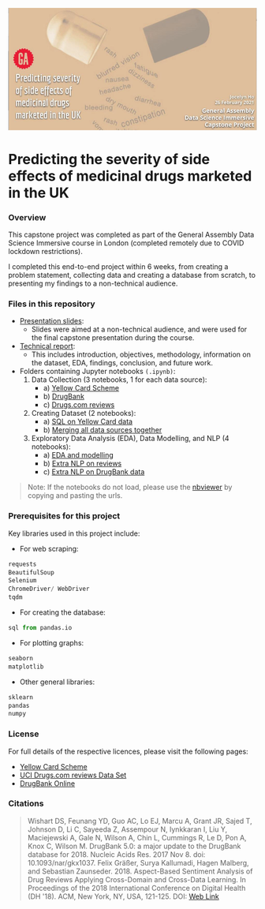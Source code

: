 ![](./banner.png)

# Predicting the severity of side effects of medicinal drugs marketed in the UK

### Overview
This capstone project was completed as part of the General Assembly Data Science Immersive course in London (completed remotely due to COVID lockdown restrictions).

I completed this end-to-end project within 6 weeks, from creating a problem statement, collecting data and creating a database from scratch, to presenting my findings to a non-technical audience.


### Files in this repository
- [Presentation slides](https://github.com/jocelynho/ga_capstone/blob/57f6d026c7c1f9d1b717007e2170079e1a1de7d3/slides/Jocelyn_Ho_Capstone_Presentation.pdf):
    - Slides were aimed at a non-technical audience, and were used for the final capstone presentation during the course.
- [Technical report](https://github.com/jocelynho/ga_capstone/tree/master/technical_report):
    - This includes introduction, objectives, methodology, information on the dataset, EDA, findings, conclusion, and future work.
- Folders containing Jupyter notebooks `(.ipynb)`:
    1) Data Collection (3 notebooks, 1 for each data source):
        - a) [Yellow Card Scheme](https://github.com/jocelynho/ga_capstone/blob/master/1_data_collection/1a_yellow_card.ipynb)
        - b) [DrugBank](https://github.com/jocelynho/ga_capstone/blob/master/1_data_collection/1b_drugbank.ipynb)
        - c) [Drugs.com reviews](https://github.com/jocelynho/ga_capstone/blob/master/1_data_collection/1c_reviews.ipynb)
    2) Creating Dataset (2 notebooks):
        - a) [SQL on Yellow Card data](https://github.com/jocelynho/ga_capstone/blob/master/2_create_dataset/2a_sql_yellow_card.ipynb)
        - b) [Merging all data sources together](https://github.com/jocelynho/ga_capstone/blob/master/2_create_dataset/2b_create_dataset.ipynb)
    3) Exploratory Data Analysis (EDA), Data Modelling, and NLP (4 notebooks):
        - a) [EDA and modelling](https://github.com/jocelynho/ga_capstone/blob/master/3_eda/capstone_5_cleaning_eda.ipynb)
        - b) [Extra NLP on reviews](https://github.com/jocelynho/ga_capstone/blob/master/3_eda/capstone_7_nlp_reviews.ipynb)
        - c) [Extra NLP on DrugBank data](https://github.com/jocelynho/ga_capstone/blob/master/3_eda/capstone_8_nlp_drugbank.ipynb)

> Note: If the notebooks do not load, please use the [nbviewer](https://nbviewer.jupyter.org/) by copying and pasting the urls.

### Prerequisites for this project
Key libraries used in this project include:
- For web scraping:
```python
requests
BeautifulSoup
Selenium
ChromeDriver/ WebDriver
tqdm
```
- For creating the database:
```python
sql from pandas.io
```
- For plotting graphs:
```python
seaborn
matplotlib
```
- Other general libraries:
```python
sklearn
pandas
numpy
```


### License
For full details of the respective licences, please visit the following pages:
- [Yellow Card Scheme](https://yellowcard.mhra.gov.uk/iDAP/)
- [UCI Drugs.com reviews Data Set](https://archive.ics.uci.edu/ml/datasets/Drug+Review+Dataset+%28Drugs.com%29)
- [DrugBank Online](https://go.drugbank.com/)


### Citations
> Wishart DS, Feunang YD, Guo AC, Lo EJ, Marcu A, Grant JR, Sajed T, Johnson D, Li C, Sayeeda Z, Assempour N, Iynkkaran I, Liu Y, Maciejewski A, Gale N, Wilson A, Chin L, Cummings R, Le D, Pon A, Knox C, Wilson M. DrugBank 5.0: a major update to the DrugBank database for 2018. Nucleic Acids Res. 2017 Nov 8. doi: 10.1093/nar/gkx1037.
> Felix Gräßer, Surya Kallumadi, Hagen Malberg, and Sebastian Zaunseder. 2018. Aspect-Based Sentiment Analysis of Drug Reviews Applying Cross-Domain and Cross-Data Learning. In Proceedings of the 2018 International Conference on Digital Health (DH '18). ACM, New York, NY, USA, 121-125. DOI: [Web Link](https://dl.acm.org/doi/10.1145/3194658.3194677)
